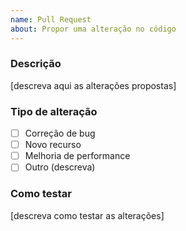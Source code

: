 ```yaml
---
name: Pull Request
about: Propor uma alteração no código
---
```


### Descrição

[descreva aqui as alterações propostas]

### Tipo de alteração

- [ ] Correção de bug
- [ ] Novo recurso
- [ ] Melhoria de performance
- [ ] Outro (descreva)

### Como testar

[descreva como testar as alterações]